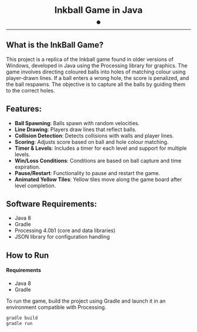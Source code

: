 <p align="center">
</p>
<p align="center"><strong style="font-size: 24px;">Inkball Game in Java</strong></p>
<p align="center" style="display: flex; justify-content: center; align-items: center;">
    <span style="display: inline-flex; align-items: center; background-color: #1c1c1c; padding: 5px; border-radius: 6px;">
    </span>
</p>

---

## What is the InkBall Game?
This project is a replica of the Inkball game found in older versions of Windows, developed in Java using the Processing library for graphics. The game involves directing coloured balls into holes of matching colour using player-drawn lines. If a ball enters a wrong hole, the score is penalized, and the ball respawns. The objective is to capture all the balls by guiding them to the correct holes.

## Features:
- **Ball Spawning**: Balls spawn with random velocities.
- **Line Drawing**: Players draw lines that reflect balls.
- **Collision Detection**: Detects collisions with walls and player lines.
- **Scoring**: Adjusts score based on ball and hole colour matching.
- **Timer & Levels**: Includes a timer for each level and support for multiple levels.
- **Win/Loss Conditions**: Conditions are based on ball capture and time expiration.
- **Pause/Restart**: Functionality to pause and restart the game.
- **Animated Yellow Tiles**: Yellow tiles move along the game board after level completion.

## Software Requirements:
- Java 8
- Gradle
- Processing 4.0b1 (core and data libraries)
- JSON library for configuration handling

## How to Run

#### Requirements
- Java 8
- Gradle

To run the game, build the project using Gradle and launch it in an environment compatible with Processing.

```bash
gradle build
gradle run
